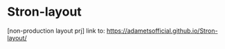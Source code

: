 # Stron-layout
[non-production layout prj]
link to: https://adametsofficial.github.io/Stron-layout/

